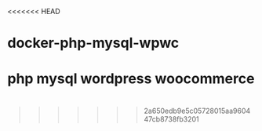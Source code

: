 <<<<<<< HEAD
# docker-php-mysql-wpwc
php mysql wordpress woocommerce
=======
# 
#
>>>>>>> 2a650edb9e5c05728015aa960447cb8738fb3201
